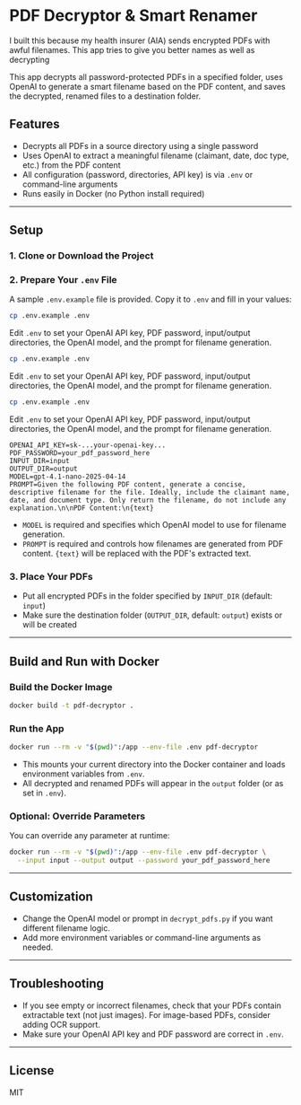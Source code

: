 # PDF Decryptor & Smart Renamer

I built this because my health insurer (AIA) sends encrypted PDFs with awful filenames. This app tries to give you better names as well as decrypting

This app decrypts all password-protected PDFs in a specified folder, uses OpenAI to generate a smart filename based on the PDF content, and saves the decrypted, renamed files to a destination folder.

## Features

- Decrypts all PDFs in a source directory using a single password
- Uses OpenAI to extract a meaningful filename (claimant, date, doc type, etc.) from the PDF content
- All configuration (password, directories, API key) is via `.env` or command-line arguments
- Runs easily in Docker (no Python install required)

---

## Setup

### 1. Clone or Download the Project

### 2. Prepare Your `.env` File

A sample `.env.example` file is provided. Copy it to `.env` and fill in your values:

```sh
cp .env.example .env
```

Edit `.env` to set your OpenAI API key, PDF password, input/output directories, the OpenAI model, and the prompt for filename generation.

```sh
cp .env.example .env
```

Edit `.env` to set your OpenAI API key, PDF password, input/output directories, the OpenAI model, and the prompt for filename generation.

```sh
cp .env.example .env
```

Edit `.env` to set your OpenAI API key, PDF password, input/output directories, the OpenAI model, and the prompt for filename generation.

```
OPENAI_API_KEY=sk-...your-openai-key...
PDF_PASSWORD=your_pdf_password_here
INPUT_DIR=input
OUTPUT_DIR=output
MODEL=gpt-4.1-nano-2025-04-14
PROMPT=Given the following PDF content, generate a concise, descriptive filename for the file. Ideally, include the claimant name, date, and document type. Only return the filename, do not include any explanation.\n\nPDF Content:\n{text}
```

- `MODEL` is required and specifies which OpenAI model to use for filename generation.
- `PROMPT` is required and controls how filenames are generated from PDF content. `{text}` will be replaced with the PDF's extracted text.

### 3. Place Your PDFs

- Put all encrypted PDFs in the folder specified by `INPUT_DIR` (default: `input`)
- Make sure the destination folder (`OUTPUT_DIR`, default: `output`) exists or will be created

---

## Build and Run with Docker

### Build the Docker Image

```sh
docker build -t pdf-decryptor .
```

### Run the App

```sh
docker run --rm -v "$(pwd)":/app --env-file .env pdf-decryptor
```

- This mounts your current directory into the Docker container and loads environment variables from `.env`.
- All decrypted and renamed PDFs will appear in the `output` folder (or as set in `.env`).

### Optional: Override Parameters

You can override any parameter at runtime:

```sh
docker run --rm -v "$(pwd)":/app --env-file .env pdf-decryptor \
  --input input --output output --password your_pdf_password_here
```

---

## Customization

- Change the OpenAI model or prompt in `decrypt_pdfs.py` if you want different filename logic.
- Add more environment variables or command-line arguments as needed.

---

## Troubleshooting

- If you see empty or incorrect filenames, check that your PDFs contain extractable text (not just images). For image-based PDFs, consider adding OCR support.
- Make sure your OpenAI API key and PDF password are correct in `.env`.

---

## License

MIT
